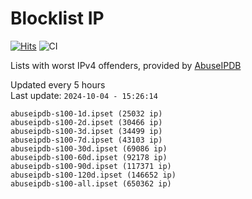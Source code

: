 # Blocklist IP

[![Hits](https://hits.seeyoufarm.com/api/count/incr/badge.svg?url=https%3A%2F%2Fgithub.com%2Fborestad%2Fblocklist-ip%2F&count_bg=%2379C83D&title_bg=%23555555&icon=&icon_color=%23E7E7E7&title=hits&edge_flat=false)](https://hits.seeyoufarm.com)  ![CI](https://img.shields.io/github/workflow/status/borestad/blocklist-ip/CI?style=flat-square)

Lists with worst IPv4 offenders, provided by [AbuseIPDB](https://www.abuseipdb.com/)

<!-- FOOTER-PLACEHOLDER -->
Updated every 5 hours<br>
Last update: `2024-10-04 - 15:26:14`
```
abuseipdb-s100-1d.ipset (25032 ip)
abuseipdb-s100-2d.ipset (30466 ip)
abuseipdb-s100-3d.ipset (34499 ip)
abuseipdb-s100-7d.ipset (43103 ip)
abuseipdb-s100-30d.ipset (69086 ip)
abuseipdb-s100-60d.ipset (92178 ip)
abuseipdb-s100-90d.ipset (117371 ip)
abuseipdb-s100-120d.ipset (146652 ip)
abuseipdb-s100-all.ipset (650362 ip)
```

